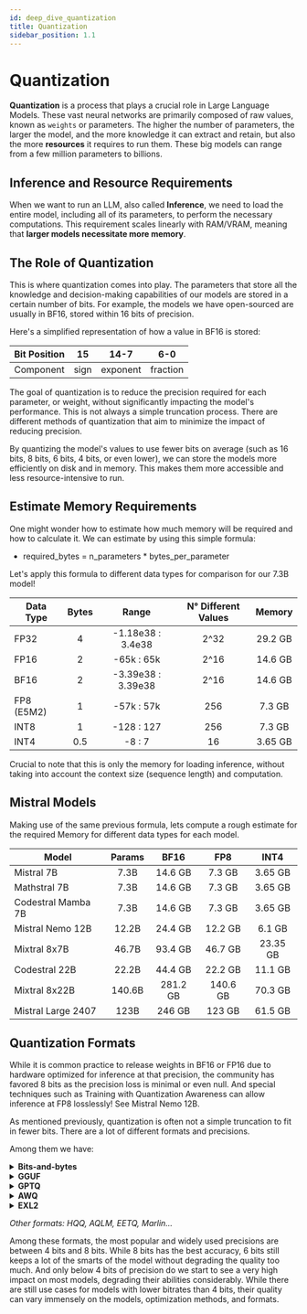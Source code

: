 ```yaml
---
id: deep_dive_quantization
title: Quantization
sidebar_position: 1.1
---
```


# Quantization

**Quantization** is a process that plays a crucial role in Large Language Models. These vast neural networks are primarily composed of raw values, known as `weights` or parameters. The higher the number of parameters, the larger the model, and the more knowledge it can extract and retain, but also the more **resources** it requires to run them. These big models can range from a few million parameters to billions.

## Inference and Resource Requirements

When we want to run an LLM, also called **Inference**, we need to load the entire model, including all of its parameters, to perform the necessary computations. This requirement scales linearly with RAM/VRAM, meaning that **larger models necessitate more memory**.

## The Role of Quantization

This is where quantization comes into play. The parameters that store all the knowledge and decision-making capabilities of our models are stored in a certain number of bits. For example, the models we have open-sourced are usually in BF16, stored within 16 bits of precision.

Here's a simplified representation of how a value in BF16 is stored:

| Bit Position | 15 | 14-7 | 6-0 |
|--------------|:--:|:--:|:--:|
| Component    | sign| exponent | fraction |

The goal of quantization is to reduce the precision required for each parameter, or weight, without significantly impacting the model's performance. This is not always a simple truncation process. There are different methods of quantization that aim to minimize the impact of reducing precision.

By quantizing the model's values to use fewer bits on average (such as 16 bits, 8 bits, 6 bits, 4 bits, or even lower), we can store the models more efficiently on disk and in memory. This makes them more accessible and less resource-intensive to run.

## Estimate Memory Requirements

One might wonder how to estimate how much memory will be required and how to calculate it. We can estimate by using this simple formula:
- required_bytes = n_parameters * bytes_per_parameter

Let's apply this formula to different data types for comparison for our 7.3B model!

| Data Type | Bytes | Range | N° Different Values | Memory |
|--------------|:--:|:--:|:--:|:--:|
| FP32   | 4 | -1.18e38 : 3.4e38 | 2^32 | 29.2 GB |
| FP16   | 2 | -65k : 65k | 2^16 | 14.6 GB |
| BF16   | 2 | -3.39e38 : 3.39e38 | 2^16 | 14.6 GB |
| FP8 (E5M2) | 1 | -57k : 57k | 256 | 7.3 GB |
| INT8   | 1 | -128 : 127 | 256 | 7.3 GB |
| INT4   | 0.5 | -8 : 7 | 16 | 3.65 GB |

Crucial to note that this is only the memory for loading inference, without taking into account the context size (sequence length) and computation.

## Mistral Models

Making use of the same previous formula, lets compute a rough estimate for the required Memory for different data types for each model.

| Model | Params | BF16 | FP8 | INT4 |
|--------------|:--:|:--:|:--:|:--:|
| Mistral 7B   | 7.3B | 14.6 GB | 7.3 GB | 3.65 GB |
| Mathstral 7B | 7.3B | 14.6 GB | 7.3 GB | 3.65 GB |
| Codestral Mamba 7B   | 7.3B | 14.6 GB | 7.3 GB | 3.65 GB |
| Mistral Nemo 12B | 12.2B | 24.4 GB | 12.2 GB | 6.1 GB |
| Mixtral 8x7B   | 46.7B | 93.4 GB | 46.7 GB | 23.35 GB |
| Codestral 22B | 22.2B | 44.4 GB | 22.2 GB | 11.1 GB |
| Mixtral 8x22B   | 140.6B | 281.2 GB | 140.6 GB | 70.3 GB |
| Mistral Large 2407  | 123B | 246 GB | 123 GB | 61.5 GB |

## Quantization Formats

While it is common practice to release weights in BF16 or FP16 due to hardware optimized for inference at that precision, the community has favored 8 bits as the precision loss is minimal or even null. And special techniques such as Training with Quantization Awareness can allow inference at FP8 losslessly! See Mistral Nemo 12B.

As mentioned previously, quantization is often not a simple truncation to fit in fewer bits. There are a lot of different formats and precisions.

Among them we have:

<details>
<summary><b>Bits-and-bytes</b></summary>

<a target="_blank" href="https://colab.research.google.com/github/mistralai/cookbook/blob/main/concept-deep-dive/quantization/methods/bnb.ipynb">
  <img src="https://colab.research.google.com/assets/colab-badge.svg" alt="Open In Colab"/>
</a>

Bits-and-bytes is a very fast and straightforward approach to quantization, quantizing while loading. However, speed and quality are not optimal, useful for quick quantization and loading of models.
</details>

<details>
<summary><b>GGUF</b></summary>

<a target="_blank" href="https://colab.research.google.com/github/mistralai/cookbook/blob/main/concept-deep-dive/quantization/methods/gguf.ipynb">
  <img src="https://colab.research.google.com/assets/colab-badge.svg" alt="Open In Colab"/>
</a>

Previously GGML, GGUF is favored by a lot of the community for its ability to run efficiently on CPU and Apple devices, offloading to a GPU if available! Making it a good choice for local testing and deployment.
</details>

<details>
<summary><b>GPTQ</b></summary>

<a target="_blank" href="https://colab.research.google.com/github/mistralai/cookbook/blob/main/concept-deep-dive/quantization/methods/gptq.ipynb">
  <img src="https://colab.research.google.com/assets/colab-badge.svg" alt="Open In Colab"/>
</a>

While GGUF focuses on CPU, GPTQ is oriented towards GPU inference performance by reducing errors with a calibration dataset.
</details>

<details>
<summary><b>AWQ</b></summary>

<a target="_blank" href="https://colab.research.google.com/github/mistralai/cookbook/blob/main/concept-deep-dive/quantization/methods/awq.ipynb">
  <img src="https://colab.research.google.com/assets/colab-badge.svg" alt="Open In Colab"/>
</a>

AWQ is also oriented towards GPU, it bases itself on the fact that ~1% of weights actually contribute significantly to the model's accuracy, and hence these must be treated delicately by using a dataset to analyze the activation distributions during inference and identify those important and critical weights.
</details>

<details>
<summary><b>EXL2</b></summary>

<a target="_blank" href="https://colab.research.google.com/github/pandora-s-git/cookbook/blob/main/concept-deep-dive/quantization/methods/exl2.ipynb">
  <img src="https://colab.research.google.com/assets/colab-badge.svg" alt="Open In Colab"/>
</a>

A more recent format based on the GPTQ optimization method but with mixed quantization levels. It achieves an average desired bitrate with smaller errors than GPTQ while keeping the same or similar bitrate. Can have a slightly higher VRAM usage but better inference speed and quality.
</details>

*Other formats: HQQ, AQLM, EETQ, Marlin...*

Among these formats, the most popular and widely used precisions are between 4 bits and 8 bits. While 8 bits has the best accuracy, 6 bits still keeps a lot of the smarts of the model without degrading the quality too much. And only below 4 bits of precision do we start to see a very high impact on most models, degrading their abilities considerably. While there are still use cases for models with lower bitrates than 4 bits, their quality can vary immensely on the models, optimization methods, and formats.
